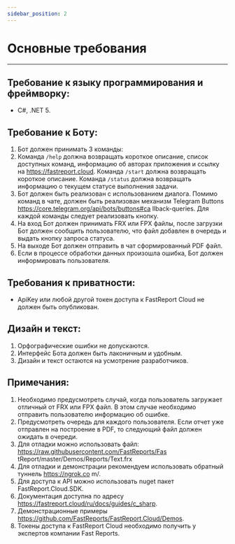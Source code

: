 ```yaml
---
sidebar_position: 2
---
```


# Основные требования

---

## Требование к языку программирования и фреймворку:
- C#, .NET 5.

## Требование к Боту:

1. Бот должен принимать 3 команды:
2. Команда `/help` должна возвращать короткое описание, список доступных команд,
   информацию об авторах приложения и ссылку на https://fastreport.cloud.
   Команда `/start` должна возвращать короткое описание.
   Команда `/status` должна возвращать информацию о текущем статусе выполнения
   задачи.
3. Бот должен быть реализован с использованием диалога. Помимо команд в чате, должен
   быть реализован механизм Telegram Buttons https://core.telegram.org/api/bots/buttons#ca
   llback-queries. Для каждой команды следует реализовать кнопку.
4. На вход Бот должен принимать FRX или FPX файлы, после загрузки Бот должен сообщить
   пользователю, что файл добавлен в очередь и выдать кнопку запроса статуса.
5. На выходе Бот должен отправить в чат сформированный PDF файл.
6. Если в процессе обработки данных произошла ошибка, Бот должен информировать
   пользователя.

## Требования к приватности:

- ApiKey или любой другой токен доступа к FastReport Cloud не должен быть опубликован.

## Дизайн и текст:

1. Орфографические ошибки не допускаются.
2. Интерфейс Бота должен быть лаконичным и удобным.
3. Дизайн и текст остаются на усмотрение разработчиков.

## Примечания:

1. Необходимо предусмотреть случай, когда пользователь загружает отличный от FRX или FPX
   файл. В этом случае необходимо отправить пользователю информацию об ошибке.
2. Предусмотреть очередь для каждого пользователя. Если отчет уже отправлен на
   построение в PDF, то следующий файл должен ожидать в очереди.
3. Для отладки можно использовать файл: https://raw.githubusercontent.com/FastReports/Fas
   tReport/master/Demos/Reports/Text.frx
4. Для отладки и демонстрации рекомендуем использовать обратный туннель https://ngrok.co
   m/.
5. Для доступа к API можно использовать nuget пакет FastReport.Cloud.SDK.
6. Документация доступна по адресу https://fastreport.cloud/ru/docs/guides/c_sharp.
7. Демонстрационные примеры https://github.com/FastReports/FastReport.Cloud/Demos.
8. Токены доступа к FastReport Cloud необходимо получить у экспертов компании Fast
   Reports.
